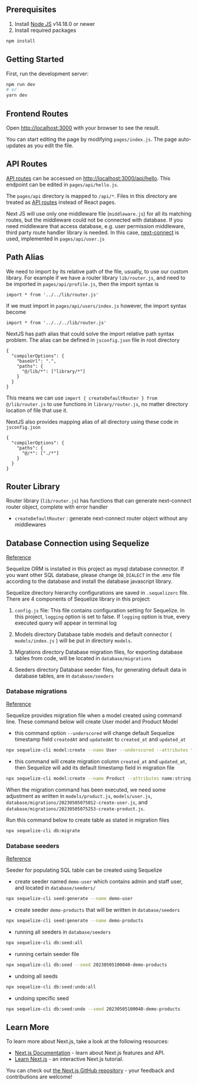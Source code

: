 ## Prerequisites
1. Install [Node JS](https://nodejs.org/en/download) v14.18.0 or newer
2. Install required packages
```bash
npm install
``` 

## Getting Started

First, run the development server:

```bash
npm run dev
# or
yarn dev
```

## Frontend Routes

Open [http://localhost:3000](http://localhost:3000) with your browser to see the result.

You can start editing the page by modifying `pages/index.js`. The page auto-updates as you edit the file.

## API Routes

[API routes](https://nextjs.org/docs/api-routes/introduction) can be accessed on [http://localhost:3000/api/hello](http://localhost:3000/api/hello). This endpoint can be edited in `pages/api/hello.js`.

The `pages/api` directory is mapped to `/api/*`. Files in this directory are treated as [API routes](https://nextjs.org/docs/api-routes/introduction) instead of React pages.

Next JS will use only one middleware file (`middleware.js`) for all its matching routes, but the middleware could not be connected with database. If you need middleware that access database, e.g. user permission middleware, third party route handler library is needed. In this case, [next-connect](https://github.com/hoangvvo/next-connect) is used, implemented in `pages/api/user.js`

## Path Alias
We need to import by its relative path of the file, usually, to use our custom library. 
For example if we have a router library `lib/router.js`, and need to be imported in `pages/api/profile.js`, then the import syntax is
```
import * from '../../lib/router.js'
```
If we must import in `pages/api/users/index.js` however, the import syntax become
```
import * from '../../../lib/router.js'
```

NextJS has path alias that could solve the import relative path syntax problem. The alias can be defined in `jsconfig.json` file in root directory

```
{
  "compilerOptions": {
    "baseUrl": ".",
    "paths": {
      "@/lib/*": ["library/*"]
    }
  }
}
```
This means we can use `import { createDefaultRouter } from @/lib/router.js` to use functions in `library/router.js`, no matter directory location of file that use it.

NextJS also provides mapping alias of all directory using these code in `jsconfig.json`
```
{
  "compilerOptions": {
    "paths": {
      "@/*": ["./*"]
    }
  }
}
```

## Router Library
Router library (`lib/router.js`) has functions that can generate next-connect router object, complete with error handler
- `createDefaultRouter` : generate next-connect router object without any middlewares


## Database Connection using Sequelize
[Reference](https://sequelize.org/docs/v6/getting-started/)

Sequelize ORM is installed in this project as mysql database connector. If you want other SQL database, please change `DB_DIALECT` in the .env file according to the database and install the database javascript library.

Sequelize directory hierarchy configurations are saved in `.sequelizerc` file.
There are 4 components of Sequelize library in this project:

1. `config.js` file: 
This file contains configuration setting for Sequelize. In this project, `logging` option is set to false. If `logging` option is true, every executed query will appear in terminal log

2. Models directory
Database table models and default connector ( `models/index.js` ) will be put in directory `models`.

3. Migrations directory
Database migration files, for exporting database tables from code, will be located in `database/migrations`

4. Seeders directory
Database seeder files, for generating default data in database tables, are in `database/seeders`


### Database migrations
[Reference](https://sequelize.org/docs/v6/other-topics/migrations/)

Sequelize provides migration file when a model created using command line. These command below will create User model and Product Model

- this command option `--underscored` will change default Sequelize timestamp field `createdAt` and `updatedAt` to `created_at` and `updated_at` 
```bash
npx sequelize-cli model:create --name User --underscored --attributes first_name:string,last_name:string,username:string,password:string,email:string,profile_image:string,is_active:boolean,deleted_at:date
```

- this command will create migration column `created_at` and `updated_at`, then Sequelize will add its default timestamp field in migration file
```bash
npx sequelize-cli model:create --name Product --attributes name:string,image:string,description:string,price:integer,created_by:integer,is_active:boolean,created_at:date,updated_at:date,deleted_at:date
```

When the migration command has been executed, we need some adjustment as written in `models/product.js`, `models/user.js`, `database/migrations/20230505075012-create-user.js`, and `database/migrations/20230505075253-create-product.js`.


Run this command below to create table as stated in migration files
```bash
npx sequelize-cli db:migrate
```

### Database seeders
[Reference](https://sequelize.org/docs/v6/other-topics/migrations/#creating-the-first-seed)

Seeder for populating SQL table can be created using Sequelize

- create seeder named `demo-user` which contains admin and staff user, and located in `database/seeders/`
```bash
npx sequelize-cli seed:generate --name demo-user
```

- create seeder `demo-products` that will be written in `database/seeders`
```bash
npx sequelize-cli seed:generate --name demo-products
```

- running all seeders in `database/seeders`
```bash
npx sequelize-cli db:seed:all
```

- running certain seeder file
```bash
npx sequelize-cli db:seed --seed 20230505100040-demo-products
```

- undoing all seeds
```bash
npx sequelize-cli db:seed:undo:all
```

- undoing specific seed
```bash
npx sequelize-cli db:seed:undo --seed 20230505100040-demo-products
```

## Learn More

To learn more about Next.js, take a look at the following resources:

- [Next.js Documentation](https://nextjs.org/docs) - learn about Next.js features and API.
- [Learn Next.js](https://nextjs.org/learn) - an interactive Next.js tutorial.

You can check out [the Next.js GitHub repository](https://github.com/vercel/next.js/) - your feedback and contributions are welcome!

